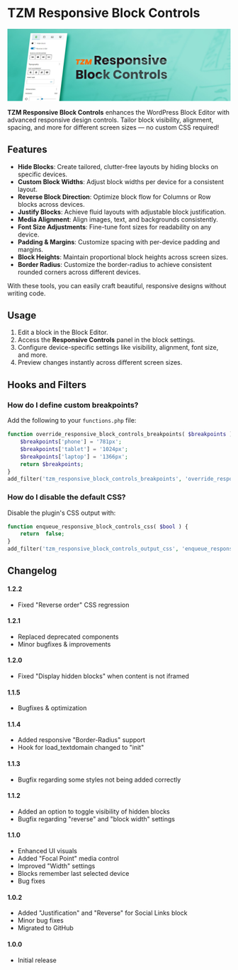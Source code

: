 # TZM Responsive Block Controls

![Screenshot of Responsive Controls Panel](https://github.com/jakobwiens7/tzm-responsive-block-controls/blob/main/_wordpress-org/banner-1544x500.jpg)

**TZM Responsive Block Controls** enhances the WordPress Block Editor with advanced responsive design controls. Tailor block visibility, alignment, spacing, and more for different screen sizes — no custom CSS required!

## Features

- **Hide Blocks**: Create tailored, clutter-free layouts by hiding blocks on specific devices.
- **Custom Block Widths**: Adjust block widths per device for a consistent layout.
- **Reverse Block Direction**: Optimize block flow for Columns or Row blocks across devices.
- **Justify Blocks**: Achieve fluid layouts with adjustable block justification.
- **Media Alignment**: Align images, text, and backgrounds consistently.
- **Font Size Adjustments**: Fine-tune font sizes for readability on any device.
- **Padding & Margins**: Customize spacing with per-device padding and margins.
- **Block Heights**: Maintain proportional block heights across screen sizes.
- **Border Radius**: Customize the border-radius to achieve consistent rounded corners across different devices.

With these tools, you can easily craft beautiful, responsive designs without writing code.

## Usage

1. Edit a block in the Block Editor.
2. Access the **Responsive Controls** panel in the block settings.
3. Configure device-specific settings like visibility, alignment, font size, and more.
4. Preview changes instantly across different screen sizes.

## Hooks and Filters

### How do I define custom breakpoints?

Add the following to your `functions.php` file:

```php
function override_responsive_block_controls_breakpoints( $breakpoints ) {
	$breakpoints['phone'] = '781px';
	$breakpoints['tablet'] = '1024px';
	$breakpoints['laptop'] = '1366px';
	return $breakpoints;
}
add_filter('tzm_responsive_block_controls_breakpoints', 'override_responsive_block_controls_breakpoints');
```

### How do I disable the default CSS?

Disable the plugin's CSS output with:

```php
function enqueue_responsive_block_controls_css( $bool ) {
	return  false;
}
add_filter('tzm_responsive_block_controls_output_css', 'enqueue_responsive_block_controls_css');
```

## Changelog

#### 1.2.2

- Fixed "Reverse order" CSS regression

#### 1.2.1

- Replaced deprecated components
- Minor bugfixes & improvements

#### 1.2.0

- Fixed "Display hidden blocks" when content is not iframed

#### 1.1.5

- Bugfixes & optimization

#### 1.1.4

- Added responsive "Border-Radius" support
- Hook for load_textdomain changed to "init"

#### 1.1.3

- Bugfix regarding some styles not being added correctly

#### 1.1.2

- Added an option to toggle visibility of hidden blocks
- Bugfix regarding "reverse" and "block width" settings

#### 1.1.0

- Enhanced UI visuals
- Added "Focal Point" media control
- Improved "Width" settings
- Blocks remember last selected device
- Bug fixes

#### 1.0.2

- Added "Justification" and "Reverse" for Social Links block
- Minor bug fixes
- Migrated to GitHub

#### 1.0.0

- Initial release
